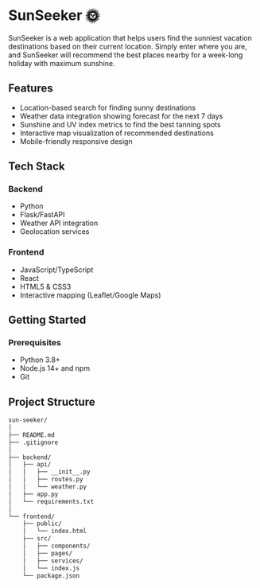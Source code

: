 # SunSeeker 🌞
SunSeeker is a web application that helps users find the sunniest vacation destinations based on their current location. Simply enter where you are, and SunSeeker will recommend the best places nearby for a week-long holiday with maximum sunshine.

## Features
- Location-based search for finding sunny destinations
- Weather data integration showing forecast for the next 7 days
- Sunshine and UV index metrics to find the best tanning spots
- Interactive map visualization of recommended destinations
- Mobile-friendly responsive design

## Tech Stack
### Backend
- Python
- Flask/FastAPI
- Weather API integration
- Geolocation services

### Frontend
- JavaScript/TypeScript
- React
- HTML5 & CSS3
- Interactive mapping (Leaflet/Google Maps)

## Getting Started
### Prerequisites
- Python 3.8+
- Node.js 14+ and npm
- Git


## Project Structure
```bash
sun-seeker/
│
├── README.md
├── .gitignore
│
├── backend/
│   ├── api/
│   │   ├── __init__.py
│   │   ├── routes.py
│   │   └── weather.py
│   ├── app.py
│   └── requirements.txt
│
└── frontend/
    ├── public/
    │   └── index.html
    ├── src/
    │   ├── components/
    │   ├── pages/
    │   ├── services/
    │   └── index.js
    └── package.json
```

<!-- ## API Integration -->
<!-- This project uses weather data from [provider name] API. You'll need to:
- Sign up for an API key at [provider website]
- Add your key to the .env file in the backend directory -->

<!-- ## Acknowledgments
Weather data provided by [API provider]
Mapping services by [mapping provider]
Icons from [icon provider] -->